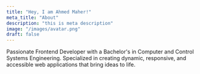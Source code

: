 ```yaml
---
title: "Hey, I am Ahmed Maher!"
meta_title: "About"
description: "this is meta description"
image: "/images/avatar.png"
draft: false
---
```


Passionate Frontend Developer with a Bachelor's in Computer and Control Systems Engineering. Specialized in creating dynamic, responsive, and accessible web applications that bring ideas to life.

